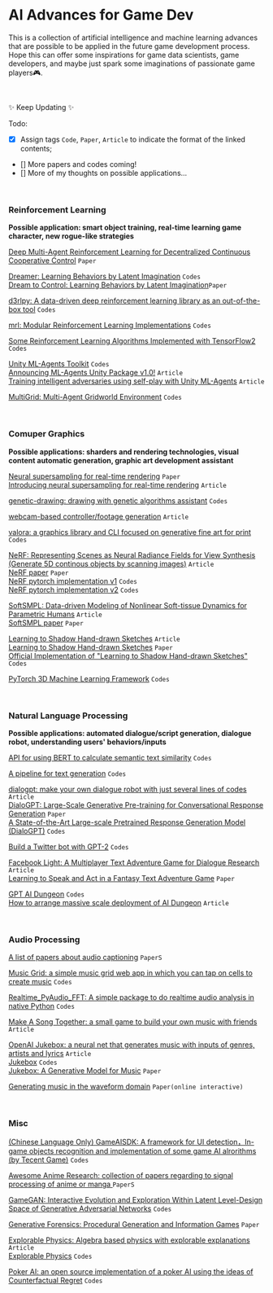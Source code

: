 # AI Advances for Game Dev
This is a collection of artificial intelligence and machine learning advances that are possible to be applied in the future game development process. Hope this can offer some inspirations for game data scientists, game developers, and maybe just spark some imaginations of passionate game players:video_game:.

<br>

:sparkles: Keep Updating :sparkles:

Todo: 
- [x] Assign tags `Code`, `Paper`, `Article` to indicate the format of the linked contents;
- [] More papers and codes coming!
- [] More of my thoughts on possible applications...

<br>


[^_^]:
    收藏的爱可可微博翻完了第25页(下次从第26页开始)

### Reinforcement Learning
**Possible application: smart object training, real-time learning game character, new rogue-like strategies**

[Deep Multi-Agent Reinforcement Learning for Decentralized Continuous Cooperative Control](https://arxiv.org/abs/2003.06709) `Paper`

[Dreamer: Learning Behaviors by Latent Imagination](https://github.com/google-research/dreamer) `Codes` <br>
[Dream to Control: Learning Behaviors by Latent Imagination](https://arxiv.org/pdf/1912.01603.pdf)`Paper`

[d3rlpy: A data-driven deep reinforcement learning library as an out-of-the-box tool](https://github.com/takuseno/d3rlpy) `Codes`

[mrl: Modular Reinforcement Learning Implementations](https://github.com/spitis/mrl) `Codes`

[Some Reinforcement Learning Algorithms Implemented with TensorFlow2](https://github.com/StepNeverStop/RLs) `Codes`

[Unity ML-Agents Toolkit](https://github.com/Unity-Technologies/ml-agents) `Codes` <br>
[Announcing ML-Agents Unity Package v1.0!](https://blogs.unity3d.com/2020/05/12/announcing-ml-agents-unity-package-v1-0/) `Article` <br>
[Training intelligent adversaries using self-play with Unity ML-Agents](https://blogs.unity3d.com/2020/02/28/training-intelligent-adversaries-using-self-play-with-ml-agents/) `Article`

[MultiGrid: Multi-Agent Gridworld Environment](https://github.com/ArnaudFickinger/gym-multigrid) `Codes`

<br>

### Comuper Graphics
**Possible applications: sharders and rendering technologies, visual content automatic generation, graphic art development assistant**

[Neural supersampling for real-time rendering](https://research.fb.com/publications/neural-supersampling-for-real-time-rendering/) `Paper` <br>
[Introducing neural supersampling for real-time rendering](https://research.fb.com/blog/2020/07/introducing-neural-supersampling-for-real-time-rendering/) `Article`

[genetic-drawing: drawing with genetic algorithms assistant](https://github.com/anopara/genetic-drawing) `Codes` 

[webcam-based controller/footage generation](https://glitch.com/edit/#!/tm-wizard) `Article`

[valora: a graphics library and CLI focused on generative fine art for print](https://github.com/turnage/valora) `Codes`

[NeRF: Representing Scenes as Neural Radiance Fields for View Synthesis (Generate 5D continous objects by scanning images)](https://www.matthewtancik.com/nerf) `Article` <br>
[NeRF paper](https://arxiv.org/abs/2003.08934) `Paper` <br>
[NeRF pytorch implementation v1](https://github.com/krrish94/nerf-pytorch) `Codes` <br>
[NeRF pytorch implementation v2](https://github.com/yenchenlin/nerf-pytorch) `Codes` <br>

[SoftSMPL: Data-driven Modeling of Nonlinear Soft-tissue Dynamics for Parametric Humans](http://dancasas.github.io/projects/SoftSMPL/) `Article` <br>
[SoftSMPL paper](https://arxiv.org/abs/2004.00326) `Paper`

[Learning to Shadow Hand-drawn Sketches](https://cal.cs.umbc.edu/Papers/Zheng-2020-Shade/) `Article` <br>
[Learning to Shadow Hand-drawn Sketches](https://arxiv.org/abs/2002.11812) `Paper` <br>
[Official Implementation of "Learning to Shadow Hand-drawn Sketches"](https://github.com/qyzdao/ShadeSketch) `Codes`

[PyTorch 3D Machine Learning Framework](https://github.com/facebookresearch/pytorch3d) `Codes`

<br>

### Natural Language Processing
**Possible applications: automated dialogue/script generation, dialogue robot, understanding users' behaviors/inputs**

[API for using BERT to calculate semantic text similarity](https://github.com/AndriyMulyar/semantic-text-similarity) `Codes`

[A pipeline for text generation](https://github.com/huggingface/transformers/pull/3758) `Codes`

[dialogpt: make your own dialogue robot with just several lines of codes](https://huggingface.co/transformers/model_doc/dialogpt.html) `Article` <br>
[DialoGPT: Large-Scale Generative Pre-training for Conversational Response Generation](https://arxiv.org/abs/1911.00536) `Paper` <br>
[A State-of-the-Art Large-scale Pretrained Response Generation Model (DialoGPT)](https://github.com/microsoft/DialoGPT) `Codes`


[Build a Twitter bot with GPT-2](https://github.com/minimaxir/download-tweets-ai-text-gen) `Codes`

[Facebook Light: A Multiplayer Text Adventure Game for Dialogue Research](https://ai.facebook.com/blog/introducing-light-a-multiplayer-text-adventure-game-for-dialogue-research/) `Article` <br>
[Learning to Speak and Act in a Fantasy Text Adventure Game](https://research.fb.com/publications/learning-to-speak-and-act-in-a-fantasy-text-adventure-game/) `Paper`

[GPT AI Dungeon](https://github.com/AIDungeon/AIDungeon) `Codes` <br>
[How to arrange massive scale deployment of AI Dungeon](https://medium.com/@aidungeon/how-we-scaled-ai-dungeon-2-to-support-over-1-000-000-users-d207d5623de9) `Article`

<br>



### Audio Processing

[A list of papers about audio captioning](https://github.com/audio-captioning/audio-captioning-papers) `PaperS`

[Music Grid: a simple music grid web app in which you can tap on cells to create music](https://github.com/irshadshalu/music-grid) `Codes`


[Realtime_PyAudio_FFT: A simple package to do realtime audio analysis in native Python](https://github.com/tr1pzz/Realtime_PyAudio_FFT) `Codes`

[Make A Song Together: a small game to build your own music with friends](https://magenta.tensorflow.org/make-a-song-together) `Article`


[OpenAI Jukebox: a neural net that generates music with inputs of genres, artists and lyrics](https://openai.com/blog/jukebox/) `Article` <br>
[Jukebox](https://github.com/openai/jukebox/) `Codes` <br>
[Jukebox: A Generative Model for Music](https://arxiv.org/abs/2005.00341) `Paper`


[Generating music in the waveform domain](https://benanne.github.io/2020/03/24/audio-generation.html) `Paper(online interactive)`

<br>


### Misc

[(Chinese Language Only) GameAISDK: A framework for UI detection，In-game objects recognition and implementation of some game AI alrorithms (by Tecent Game)](https://github.com/Tencent/GameAISDK) `Codes`

[Awesome Anime Research: collection of papers regarding to signal processing of anime or manga ](https://github.com/SerialLain3170/AwesomeAnimeResearch) `PaperS`

[^_^]: GAN潜关卡设计空间互动演化与探索

[GameGAN: Interactive Evolution and Exploration Within Latent Level-Design Space of Generative Adversarial Networks](https://github.com/schrum2/GameGAN) `Codes`

[Generative Forensics: Procedural Generation and Information Games](https://arxiv.org/abs/2004.01768) `Paper`

[^_^]: 可用代数表示的物理学算法集锦

[Explorable Physics: Algebra based physics with explorable explanations](https://landgreen.github.io/physics/index.html) `Article` <br>
[Explorable Physics](https://github.com/landgreen/physics) `Codes`

[^_^]: 开源德州扑克机器人

[Poker AI: an open source implementation of a poker AI using the ideas of Counterfactual Regret](https://github.com/fedden/poker_ai) `Codes`
